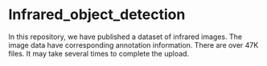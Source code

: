 # Infrared_object_detection

In this repository, we have published a dataset of infrared images. 
The image data have corresponding annotation information.
There are over 47K files. It may take several times to complete the upload.

